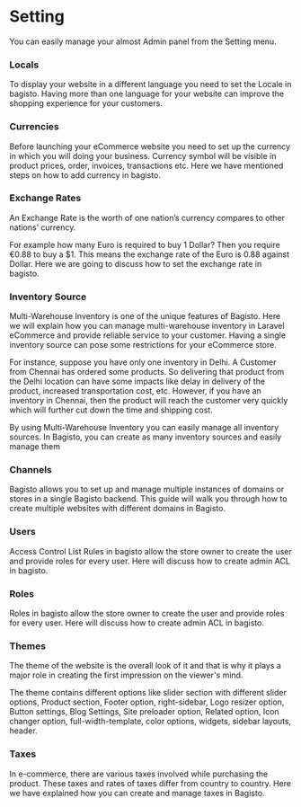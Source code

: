 # Setting 

You can easily manage your almost Admin panel from the Setting menu.

### Locals

To display your website in a different language you need to set the Locale in bagisto. Having more than one language for your website can improve the shopping experience for your customers.

### Currencies

Before launching your eCommerce website you need to set up the currency in which you will doing your business. Currency symbol will be visible in product prices, order, invoices, transactions etc. Here we have mentioned steps on how to add currency in bagisto.

### Exchange Rates
An Exchange Rate is the worth of one nation’s currency compares to other nations’ currency.

For example how many Euro is required to buy 1 Dollar? Then you require €0.88 to buy a $1. This means the exchange rate of the Euro is 0.88 against Dollar. Here we are going to discuss how to set the exchange rate in bagisto.

### Inventory Source

Multi-Warehouse Inventory is one of the unique features of Bagisto. Here we will explain how you can manage multi-warehouse inventory in Laravel eCommerce and provide reliable service to your customer. Having a single inventory source can pose some restrictions for your eCommerce store.

For instance, suppose you have only one inventory in Delhi. A Customer from Chennai has ordered some products. So delivering that product from the Delhi location can have some impacts like delay in delivery of the product, increased transportation cost, etc. However, if you have an inventory in Chennai, then the product will reach the customer very quickly which will further cut down the time and shipping cost.

By using Multi-Warehouse Inventory you can easily manage all inventory sources. In Bagisto, you can create as many inventory sources and easily manage them

### Channels

Bagisto allows you to set up and manage multiple instances of domains or stores in a single Bagisto backend. This guide will walk you through how to create multiple websites with different domains in Bagisto.

### Users

Access Control List Rules in bagisto allow the store owner to create the user and provide roles for every user. Here will discuss how to create admin ACL in bagisto.

### Roles

Roles in bagisto allow the store owner to create the user and provide roles for every user. Here will discuss how to create admin ACL in bagisto.


### Themes

The theme of the website is the overall look of it and that is why it plays a major role in creating the first impression on the viewer's mind.

The theme contains different options like slider section with different slider options, Product section, Footer option, right-sidebar, Logo resizer option, Button settings, Blog Settings, Site preloader option, Related option, Icon changer option, full-width-template, color options, widgets, sidebar layouts, header.

### Taxes

In e-commerce, there are various taxes involved while purchasing the product. These taxes and rates of taxes differ from country to country. Here we have explained how you can create and manage taxes in Bagisto.